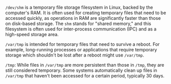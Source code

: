 `/dev/shm` is a temporary file storage filesystem in Linux, backed by the computer's RAM. It is often used for creating temporary files that need to be accessed quickly, as operations in RAM are significantly faster than those on disk-based storage. The `shm` stands for "shared memory," and this filesystem is often used for inter-process communication (IPC) and as a high-speed storage area.

`/var/tmp` is intended for temporary files that need to survive a reboot. For example, long-running processes or applications that require temporary storage which shouldn't be lost after a reboot might use `/var/tmp`.

`/tmp`: While files in `/var/tmp` are more persistent than those in `/tmp`, they are still considered temporary. Some systems automatically clean up files in `/var/tmp` that haven't been accessed for a certain period, typically 30 days.